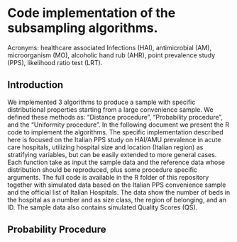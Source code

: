 
<!-- README.md is generated from README.Rmd. Please edit that file -->

# Code implementation of the subsampling algorithms.

Acronyms: healthcare associated Infections (HAI), antimicrobial (AM),
microorganism (MO), alcoholic hand rub (AHR), point prevalence study
(PPS), likelihood ratio test (LRT).

## Introduction

We implemented 3 algorithms to produce a sample with specific
distributional properties starting from a large convenience sample. We
defined these methods as: “Distance procedure”, “Probability procedure”,
and the “Uniformity procedure”. In the following document we present the
R code to implement the algorithms. The specific implementation
described here is focused on the Italian PPS study on HAI/AMU prevalence
in acute care hospitals, utilizing hospital size and location (Italian
region) as stratifying variables, but can be easily extended to more
general cases. Each function take as input the sample data and the
reference data whose distribution should be reproduced, plus some
procedure specific arguments. The full code is available in the R folder
of this repository together with simulated data based on the Italian PPS
convenience sample and the official list of Italian Hospitals. The data
show the number of beds in the hospital as a number and as size class,
the region of belonging, and an ID. The sample data also contains
simulated Quality Scores (QS).

## Probability Procedure
